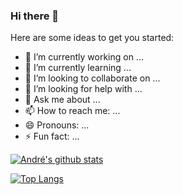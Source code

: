 ### Hi there 👋

<!--
**andreztz/andreztz** is a ✨ _special_ ✨ repository because its `README.md` (this file) appears on your GitHub profile.
-->


Here are some ideas to get you started:

- 🔭 I’m currently working on ...
- 🌱 I’m currently learning ...
- 👯 I’m looking to collaborate on ...
- 🤔 I’m looking for help with ...
- 💬 Ask me about ...
- 📫 How to reach me: ...
- 😄 Pronouns: ...
- ⚡ Fun fact: ...


[![André's github stats](https://github-readme-stats.vercel.app/api?username=andreztz)](https://github.com/andreztz/github-readme-stats)

[![Top Langs](https://github-readme-stats.vercel.app/api/top-langs/?username=andreztz)](https://github.com/andreztz/github-readme-stats)

